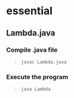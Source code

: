 # essential

## Lambda.java

### Compile .java file

> `javac Lambda.java`

### Execute the program

> `java Lambda`
